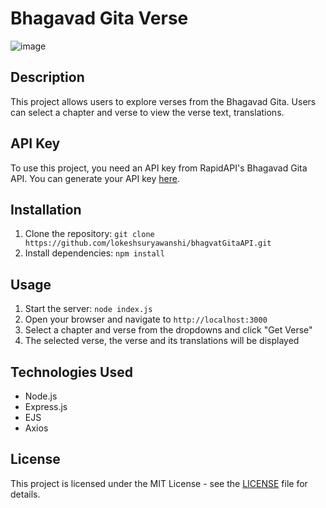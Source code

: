 # Bhagavad Gita Verse
![image](https://github.com/lokeshsuryawanshi/bhagvatGitaAPI/assets/92862927/09674982-d053-4376-b38f-97ac4c248e9b)


## Description
This project allows users to explore verses from the Bhagavad Gita. Users can select a chapter and verse to view the verse text, translations.

## API Key
To use this project, you need an API key from RapidAPI's Bhagavad Gita API. You can generate your API key [here](https://rapidapi.com/bhagavad-gita-bhagavad-gita-default/api/bhagavad-gita3).

## Installation
1. Clone the repository: `git clone https://github.com/lokeshsuryawanshi/bhagvatGitaAPI.git`
2. Install dependencies: `npm install`

## Usage
1. Start the server: `node index.js`
2. Open your browser and navigate to `http://localhost:3000`
3. Select a chapter and verse from the dropdowns and click "Get Verse"
4. The selected verse, the verse and its translations will be displayed

## Technologies Used
- Node.js
- Express.js
- EJS
- Axios

## License
This project is licensed under the MIT License - see the [LICENSE](LICENSE) file for details.
